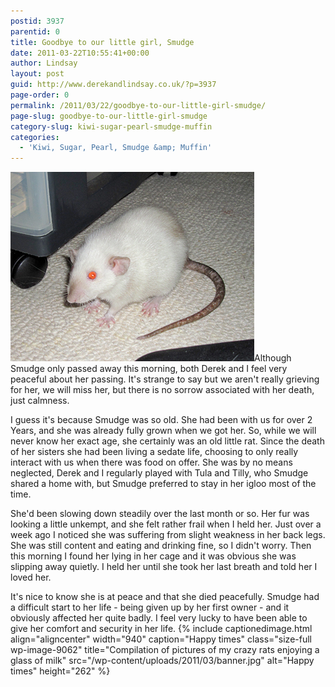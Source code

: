 ```yaml
---
postid: 3937
parentid: 0
title: Goodbye to our little girl, Smudge
date: 2011-03-22T10:55:41+00:00
author: Lindsay
layout: post
guid: http://www.derekandlindsay.co.uk/?p=3937
page-order: 0
permalink: /2011/03/22/goodbye-to-our-little-girl-smudge/
page-slug: goodbye-to-our-little-girl-smudge
category-slug: kiwi-sugar-pearl-smudge-muffin
categories:
  - 'Kiwi, Sugar, Pearl, Smudge &amp; Muffin'
---
```

<img class="alignright size-full wp-image-9060" title="Old age Dumbo rat, Smudge out and about" src="/wp-content/uploads/2011/03/post_2286.jpg" alt="Old age Dumbo rat, Smudge out and about" width="390" height="303" />Although Smudge only passed away this morning, both Derek and I feel very peaceful about her passing. It's strange to say but we aren't really grieving for her, we will miss her, but there is no sorrow associated with her death, just calmness.

I guess it's because Smudge was so old. She had been with us for over 2 Years, and she was already fully grown when we got her. So, while we will never know her exact age, she certainly was an old little rat. Since the death of her sisters she had been living a sedate life, choosing to only really interact with us when there was food on offer. She was by no means neglected, Derek and I regularly played with Tula and Tilly, who Smudge shared a home with, but Smudge preferred to stay in her igloo most of the time.

She'd been slowing down steadily over the last month or so. Her fur was looking a little unkempt, and she felt rather frail when I held her. Just over a week ago I noticed she was suffering from slight weakness in her back legs. She was still content and eating and drinking fine, so I didn't worry. Then this morning I found her lying in her cage and it was obvious she was slipping away quietly. I held her until she took her last breath and told her I loved her.

It's nice to know she is at peace and that she died peacefully. Smudge had a difficult start to her life - being given up by her first owner - and it obviously affected her quite badly. I feel very lucky to have been able to give her comfort and security in her life. {% include captionedimage.html align="aligncenter" width="940" caption="Happy times" class="size-full wp-image-9062" title="Compilation of pictures of my crazy rats enjoying a glass of milk" src="/wp-content/uploads/2011/03/banner.jpg" alt="Happy times" height="262" %}